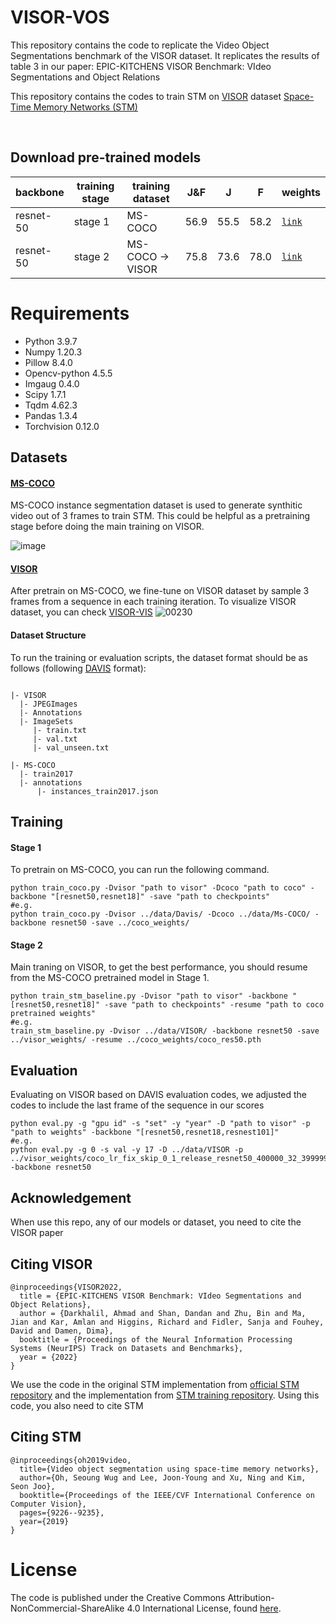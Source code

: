 # VISOR-VOS

This repository contains the code to replicate the Video Object Segmentations benchmark of the VISOR dataset. It replicates the results of table 3 in our paper: EPIC-KITCHENS VISOR Benchmark: VIdeo Segmentations and Object Relations

This repository contains the codes to train STM on [VISOR](https://epic-kitchens.github.io/VISOR/) dataset [Space-Time Memory Networks (STM)](https://openaccess.thecvf.com/content_ICCV_2019/html/Oh_Video_Object_Segmentation_Using_Space-Time_Memory_Networks_ICCV_2019_paper.html)

<br>

## Download pre-trained models

| backbone |  training stage | training dataset | J&F | J |  F  | weights |
| ------------- | ------------- | ------------- | ------------- | ------------- | ------------- | ------------- |
| resnet-50 |  stage 1 | MS-COCO | 56.9 | 55.5 | 58.2 | [`link`](https://www.dropbox.com/s/bsy577kflurboav/coco_res50.pth?dl=0) |
| resnet-50 | stage 2 | MS-COCO -> VISOR | 75.8 | 73.6 | 78.0 | [`link`](https://www.dropbox.com/s/6vkkr6vbx7ybku3/coco_lr_fix_skip_0_1_release_resnet50_400000_32_399999.pth?dl=0) |


# Requirements
- Python 3.9.7
- Numpy 1.20.3
- Pillow 8.4.0
- Opencv-python 4.5.5
- Imgaug 0.4.0
- Scipy 1.7.1
- Tqdm 4.62.3
- Pandas 1.3.4
- Torchvision 0.12.0

## Datasets

#### [MS-COCO](https://cocodataset.org/#home)
MS-COCO instance segmentation dataset is used to generate synthitic video out of 3 frames to train STM. This could be helpful as a pretraining stage before doing the main training on VISOR. <br>

![image](https://user-images.githubusercontent.com/19390123/115352832-62fb7d00-a1ea-11eb-9fbe-1f84bf74905d.png)


#### [VISOR](https://epic-kitchens.github.io/VISOR/)
After pretrain on MS-COCO, we fine-tune on VISOR dataset by sample 3 frames from a sequence in each training iteration. To visualize VISOR dataset, you can check [VISOR-VIS](https://github.com/epic-kitchens/VISOR-VIS)
![00230](https://user-images.githubusercontent.com/24276671/192192037-bec3f981-0cc5-405d-85bc-610e883d0466.jpg)


#### Dataset Structure
To run the training or evaluation scripts, the dataset format should be as follows (following [DAVIS](https://davischallenge.org/) format):
```

|- VISOR
  |- JPEGImages
  |- Annotations
  |- ImageSets
     |- train.txt
     |- val.txt
     |- val_unseen.txt

|- MS-COCO
  |- train2017
  |- annotations
      |- instances_train2017.json
```


## Training

#### Stage 1
To pretrain on MS-COCO, you can run the following command.
```
python train_coco.py -Dvisor "path to visor" -Dcoco "path to coco" -backbone "[resnet50,resnet18]" -save "path to checkpoints"
#e.g.
python train_coco.py -Dvisor ../data/Davis/ -Dcoco ../data/Ms-COCO/ -backbone resnet50 -save ../coco_weights/
```

#### Stage 2
Main traning on VISOR, to get the best performance, you should resume from the MS-COCO pretrained model in Stage 1.
```
python train_stm_baseline.py -Dvisor "path to visor" -backbone "[resnet50,resnet18]" -save "path to checkpoints" -resume "path to coco pretrained weights"
#e.g. 
train_stm_baseline.py -Dvisor ../data/VISOR/ -backbone resnet50 -save ../visor_weights/ -resume ../coco_weights/coco_res50.pth
```

## Evaluation
Evaluating on VISOR based on DAVIS evaluation codes, we adjusted the codes to include the last frame of the sequence in our scores 
```
python eval.py -g "gpu id" -s "set" -y "year" -D "path to visor" -p "path to weights" -backbone "[resnet50,resnet18,resnest101]"
#e.g.
python eval.py -g 0 -s val -y 17 -D ../data/VISOR -p ../visor_weights/coco_lr_fix_skip_0_1_release_resnet50_400000_32_399999.pth -backbone resnet50
```

## Acknowledgement

When use this repo, any of our models or dataset, you need to cite the VISOR paper

## Citing VISOR
```
@inproceedings{VISOR2022,
  title = {EPIC-KITCHENS VISOR Benchmark: VIdeo Segmentations and Object Relations},
  author = {Darkhalil, Ahmad and Shan, Dandan and Zhu, Bin and Ma, Jian and Kar, Amlan and Higgins, Richard and Fidler, Sanja and Fouhey, David and Damen, Dima},
  booktitle = {Proceedings of the Neural Information Processing Systems (NeurIPS) Track on Datasets and Benchmarks},
  year = {2022}
}
```

We use the code in the original STM implementation from [official STM repository](https://github.com/seoungwugoh/STM) and the implementation from [STM training repository](https://github.com/haochenheheda/Training-Code-of-STM). Using this code, you also need to cite STM

## Citing STM
```
@inproceedings{oh2019video,
  title={Video object segmentation using space-time memory networks},
  author={Oh, Seoung Wug and Lee, Joon-Young and Xu, Ning and Kim, Seon Joo},
  booktitle={Proceedings of the IEEE/CVF International Conference on Computer Vision},
  pages={9226--9235},
  year={2019}
}
```

# License

The code is published under the Creative Commons Attribution-NonCommercial-ShareAlike 4.0 International License, found [here](https://creativecommons.org/licenses/by-nc-sa/4.0/).
